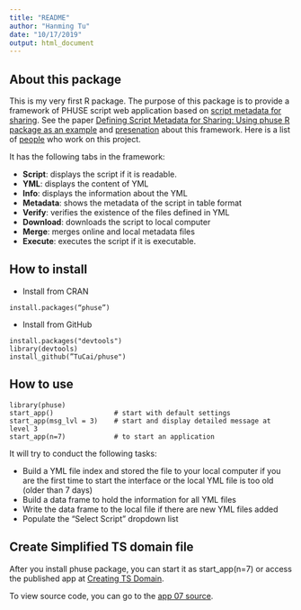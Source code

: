 ```yaml
---
title: "README"
author: "Hanming Tu"
date: "10/17/2019"
output: html_document
---
```


## About this package

This is my very first R package. The purpose of this package is to provide a framework of PHUSE script web application based on [script metadata for sharing](https://www.phuse.eu/documents//working-groups/deliverables/PHUSE-script-metadata-for-sharing-whitepaper-19810.pdf). See the paper [Defining Script Metadata for Sharing: Using phuse R package as an example](https://www.phusewiki.org/docs/Conference%202017%20CT%20papers/CT12.pdf) and [presenation](https://www.phusewiki.org/docs/Conference%202017%20CT%20Presentations/CT12.pdf) about this framework. Here is a list of [people](https://www.phusewiki.org/wiki/index.php?title=Script_Metadata_for_Sharing) who work on this project.  

It has the following tabs in the framework: 

* **Script**: 
  displays the script if it is readable.
* **YML**: 
  displays the content of YML
* **Info**: 
  displays the information about the YML
* **Metadata**: 
  shows the metadata of the script in table format
* **Verify**: 
  verifies the existence of the files defined in YML
* **Download**: 
  downloads the script to local computer
* **Merge**: 
  merges online and local metadata files
* **Execute**: executes the script if it is executable. 

## How to install 


* Install from CRAN

```
install.packages(“phuse”)
```

* Install from GitHub

```
install.packages("devtools")
library(devtools)
install_github(”TuCai/phuse")
```

## How to use

```
library(phuse)
start_app()               # start with default settings
start_app(msg_lvl = 3)    # start and display detailed message at level 3
start_app(n=7)            # to start an application
```

It will try to conduct the following tasks:
* Build a YML file index and stored the file to your local computer if you are the first time to start the interface or the local YML file is too old (older than 7 days)
* Build a data frame to hold the information for all YML files
* Write the data frame to the local file if there are new YML files added
* Populate the “Select Script” dropdown list

## Create Simplified TS domain file

After you install phuse package, you can start it as start_app(n=7) or access the published app at [Creating TS Domain](https://geotiger.shinyapps.io/07_genTS/). 

To view source code, you can go to the [app 07 source](https://github.com/TuCai/phuse/blob/master/inst/examples/07_genTS/app.R). 
